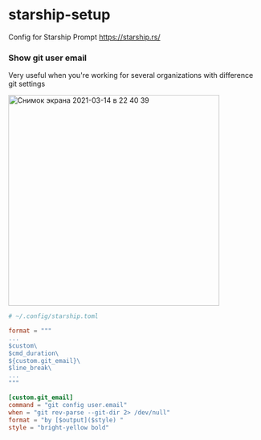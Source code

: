 # starship-setup
Config for Starship Prompt https://starship.rs/

### Show git user email
Very useful when you're working for several organizations with difference git settings

<img width="420" alt="Снимок экрана 2021-03-14 в 22 40 39" src="https://user-images.githubusercontent.com/17751886/111081842-4e0a3a80-8516-11eb-97f5-d457b79e37d1.png">

```toml
# ~/.config/starship.toml

format = """
...
$custom\
$cmd_duration\
${custom.git_email}\
$line_break\
...
"""

[custom.git_email]
command = "git config user.email"
when = "git rev-parse --git-dir 2> /dev/null"
format = "by [$output]($style) "
style = "bright-yellow bold"
```

